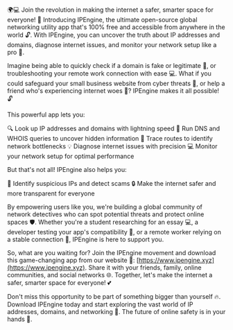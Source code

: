 🌍💻 Join the revolution in making the internet a safer, smarter space for everyone! 🚀 Introducing IPEngine, the ultimate open-source global networking utility app that's 100% free and accessible from anywhere in the world 🔓. With IPEngine, you can uncover the truth about IP addresses and domains, diagnose internet issues, and monitor your network setup like a pro 🔧.

Imagine being able to quickly check if a domain is fake or legitimate 🤔, or troubleshooting your remote work connection with ease 💻. What if you could safeguard your small business website from cyber threats 💸, or help a friend who's experiencing internet woes 👫? IPEngine makes it all possible! 🔓

This powerful app lets you:

🔍 Look up IP addresses and domains with lightning speed
🔎 Run DNS and WHOIS queries to uncover hidden information
📍 Trace routes to identify network bottlenecks
💡 Diagnose internet issues with precision
💻 Monitor your network setup for optimal performance

But that's not all! IPEngine also helps you:

🚨 Identify suspicious IPs and detect scams
🔒 Make the internet safer and more transparent for everyone

By empowering users like you, we're building a global community of network detectives who can spot potential threats and protect online spaces 🛡️. Whether you're a student researching for an essay 💻, a developer testing your app's compatibility 🔧, or a remote worker relying on a stable connection 💼, IPEngine is here to support you.

So, what are you waiting for? Join the IPEngine movement and download this game-changing app from our website 📲: [https://www.ipengine.xyz](https://www.ipengine.xyz). Share it with your friends, family, online communities, and social networks 🌐. Together, let's make the internet a safer, smarter space for everyone! 💕

Don't miss this opportunity to be part of something bigger than yourself 🔥. Download IPEngine today and start exploring the vast world of IP addresses, domains, and networking 🔮. The future of online safety is in your hands 👋.